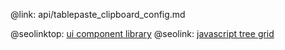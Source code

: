 @link: api/tablepaste_clipboard_config.md

@seolinktop: [ui component library](https://webix.com)
@seolink: [javascript tree grid](https://webix.com/widget/treetable/)